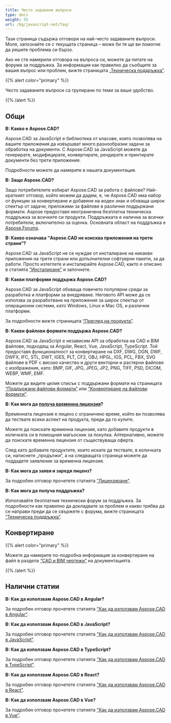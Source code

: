```yaml
---
title: Често задавани въпроси
type: docs
weight: 55
url: /bg/javascript-net/faq/
---
```


Тази страница съдържа отговори на най-често задаваните въпроси. Моля, запознайте се с текущата страница – може би тя ще ви помогне да решите проблема си бързо.

Ако не сте намерили отговора на въпроса си, можете да питате на форума за поддръжка. За информация как правилно да съобщите за вашия въпрос или проблем, вижте страницата [„Техническа поддръжка”](/bg/cad/javascript-net/technical-support).

{{% alert color="primary" %}} 

Често задаваните въпроси са групирани по теми за ваше удобство.

{{% /alert %}}

## **Общи**
**В: Какво е Aspose.CAD?**

Aspose.CAD за JavaScript е библиотека от класове, която позволява на вашите приложения да извършват много разнообразни задачи за обработка на документи. С Aspose.CAD за JavaScript можете да генерирате, модифицирате, конвертирате, рендирате и принтирате документи без трети приложения.

Подробности можете да намерите в нашата документация.

**В: Защо Aspose.CAD?**

Защо потребителите избират Aspose.CAD за работа с файлове?
Най-краткият отговор, който можем да дадем, е, че Aspose.CAD има набор от функции за конвертиране и добавяне на воден знак и обхваща широк спектър от задачи, приложими за файлове в различни поддържани формати.
Aspose предоставя неограничена безплатна техническа поддръжка за всичките си продукти.
Поддръжката е налична за всички потребители, включително за оценка. Основната област на поддръжка е [Aspose.Forums](https://forum.aspose.com/c/cad/19).

**В: Какво означава “Aspose.CAD не изисква приложения на трети страни”?**

Aspose.CAD за JavaScript не се нуждае от инсталиране на никакви приложения на трети страни или допълнителни софтуерни пакети, за да работи. Просто изтеглете и инсталирайте Aspose.CAD, както е описано в статията [”Инсталиране”](/bg/cad/javascript-net/installation/) и започнете.

**В: Какви платформи поддържа Aspose.CAD?**

Aspose.CAD за JavaScript обхваща повечето популярни среди за разработка и платформи за внедряване. Неговото API може да се използва за разработване на приложения за широк спектър от операционни системи, като Windows, Linux и Mac OS, и различни платформи.

За подробности вижте страницата [“Преглед на продукта”](/bg/cad/javascript-net/product-overview/).

**В: Какви файлови формати поддържа Aspose.CAD?**

Aspose.CAD за JavaScript е независим API за обработка на CAD и BIM файлове, подходящ за Angular, React, Vue, JavaScript, TypeScript. 
Той предоставя функционалност за конвертиране на DXF, DWG, DGN, DWF, DWFX, IFC, STL, DWT, IGES, PLT, CF2, OBJ, HPGL, IGS, PCL, FBX, SVG файлове в PDF с високо качество и други векторни и растерни файлове с изображения, като: BMP, GIF, JPG, JPEG, JP2, PNG, TIFF, PSD, DICOM, WEBP, WMF, EMF.

Можете да видите целия списък с поддържани формати на страницата [“Поддържани файлови формати”](/bg/cad/javascript-net/supported-file-formats/) или [“Конвертиране на файлови формати”](/bg/cad/javascript-net/converting-file-formats/).

**В: Как мога да [получа временна лицензия](https://purchase.aspose.com/temporary-license/)?**

Временната лицензия е лиценз с ограничено време, който ви позволява да тествате всеки аспект на продукта, преди да го купите.

Можете да поискате временна лицензия, като добавите продукти в количката си в помощния магьосник за покупка. Алтернативно, можете да поискате временна лицензия от съществуваща оферта.

След като добавите продуктите, които искате да тествате, в количката си, натиснете „продължи“, а на следващата страница можете да поддадете заявление за временна лицензия.

**В: Как мога да заявя и заредя лиценз?**

За подробен отговор прочетете статията ["Лицензиране"](/bg/cad/javascript-net/licensing/).

**В: Как мога да получа поддръжка?**

Използвайте безплатния технически форум за поддръжка. За подробности как правилно да докладвате за проблем и какво трябва да се направи преди да се свържете с форума, вижте страницата [“Техническа поддръжка”](/bg/cad/javascript-net/technical-support).

## **Конвертиране**

{{% alert color="primary" %}} 

Можете да намерите по-подробна информация за конвертиране на файл в раздела [“CAD и BIM чертежи”](/bg/cad/javascript-net/cad-and-bim-drawings/) на документацията.

{{% /alert %}}

## **Налични статии**

**В: Как да използвам Aspose.CAD в Angular?**

За подробен отговор прочетете статията ["Как да използвам Aspose.CAD в Angular"](/bg/cad/javascript-net/how-to-use-aspose-cad-in-angular/).

**В: Как да използвам Aspose.CAD в JavaScript?**

За подробен отговор прочетете статията ["Как да използвам Aspose.CAD в JavaScript"](/bg/cad/javascript-net/how-to-run-aspose-cad-in-javascript/).

**В: Как да използвам Aspose.CAD в TypeScript?**

За подробен отговор прочетете статията ["Как да използвам Aspose.CAD в TypeScript"](/bg/cad/javascript-net/how-to-use-aspose-cad-in-typescript/).

**В: Как да използвам Aspose.CAD в React?**

За подробен отговор прочетете статията ["Как да използвам Aspose.CAD в React"](/bg/cad/javascript-net/how-to-use-aspose-cad-in-react/).

**В: Как да използвам Aspose.CAD в Vue?**

За подробен отговор прочетете статията ["Как да използвам Aspose.CAD в Vue"](/bg/cad/javascript-net/how-to-use-aspose-cad-in-vue/).
